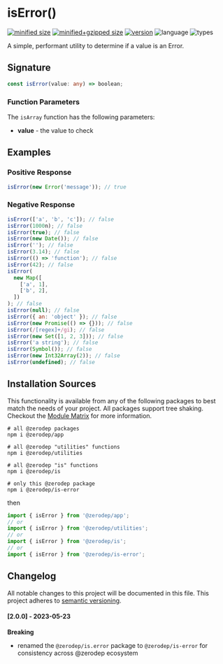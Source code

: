 # isError()

[![minified size](https://img.shields.io/bundlephobia/min/@zerodep/is-error?style=flat-square&color=blue)](https://bundlephobia.com/package/@zerodep/is-error)
[![minified+gzipped size](https://img.shields.io/bundlephobia/minzip/@zerodep/is-error?style=flat-square&color=blue)](https://bundlephobia.com/package/@zerodep/is-error)
[![version](https://img.shields.io/npm/v/@zerodep/is-error?style=flat-square&color=blue)](https://www.npmjs.com/package/@zerodep/is-error)
![language](https://img.shields.io/badge/typescript-100%25-blue?style=flat-square)
![types](https://img.shields.io/badge/types-included-blue?style=flat-square)

A simple, performant utility to determine if a value is an Error.

## Signature

```typescript
const isError(value: any) => boolean;
```

### Function Parameters

The `isArray` function has the following parameters:

- **value** - the value to check

## Examples

### Positive Response

```javascript
isError(new Error('message')); // true
```

### Negative Response

```javascript
isError(['a', 'b', 'c']); // false
isError(1000n); // false
isError(true); // false
isError(new Date()); // false
isError(''); // false
isError(3.14); // false
isError(() => 'function'); // false
isError(42); // false
isError(
  new Map([
    ['a', 1],
    ['b', 2],
  ])
); // false
isError(null); // false
isError({ an: 'object' }); // false
isError(new Promise(() => {})); // false
isError(/[regex]+/gi); // false
isError(new Set([1, 2, 3])); // false
isError('a string'); // false
isError(Symbol()); // false
isError(new Int32Array(2)); // false
isError(undefined); // false
```

## Installation Sources

This functionality is available from any of the following packages to best match the needs of your project. All packages support tree shaking. Checkout the [Module Matrix](/) for more information.

```shell
# all @zerodep packages
npm i @zerodep/app

# all @zerodep "utilities" functions
npm i @zerodep/utilities

# all @zerodep "is" functions
npm i @zerodep/is

# only this @zerodep package
npm i @zerodep/is-error
```

then

```javascript
import { isError } from '@zerodep/app';
// or
import { isError } from '@zerodep/utilities';
// or
import { isError } from '@zerodep/is';
// or
import { isError } from '@zerodep/is-error';
```

## Changelog

All notable changes to this project will be documented in this file. This project adheres to [semantic versioning](https://semver.org/spec/v2.0.0.html).

#### [2.0.0] - 2023-05-23

**Breaking**

- renamed the `@zerodep/is.error` package to `@zerodep/is-error` for consistency across @zerodep ecosystem
